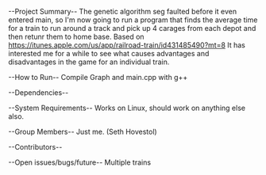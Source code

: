 --Project Summary--
The genetic algorithm seg faulted before it even entered main, so 
I'm now going to run a program that finds the average time for a train 
to run around a track and pick up 4 carages from each depot and then 
retunr them to home base. Based on 
https://itunes.apple.com/us/app/railroad-train/id431485490?mt=8 
It has interested me for a while to see what causes advantages and 
disadvantages in the game for an individual train.

--How to Run--
Compile Graph and main.cpp with g++


--Dependencies--


--System Requirements--
Works on Linux, should work on anything else also.

--Group Members--
Just me. (Seth Hovestol)

--Contributors--

--Open issues/bugs/future--
Multiple trains
